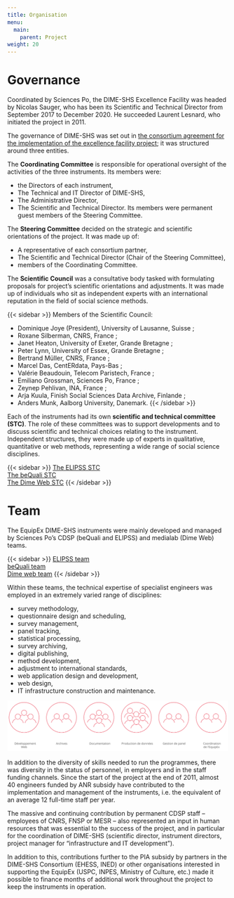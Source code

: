 ```yaml
---
title: Organisation
menu:
  main:
    parent: Project
weight: 20
---
```

# Governance
Coordinated by Sciences Po, the DIME-SHS Excellence Facility was headed by Nicolas Sauger, who has been its Scientific and Technical Director from September 2017 to December 2020. He succeeded Laurent Lesnard, who initiated the project in 2011.

The governance of DIME-SHS was set out in [the consortium agreement for the implementation of the excellence facility project](/docs/DIME-SHS_ACCORDCONSORTIUM.pdf); it was structured around three entities.

The **Coordinating Committee** is responsible for operational oversight of the activities of the three instruments.
Its members were:
-	the Directors of each instrument,
-	The Technical and IT Director of DIME-SHS,
-	The Administrative Director,
-	The Scientific and Technical Director.
Its members were permanent guest members of the Steering Committee.

The **Steering Committee** decided on the strategic and scientific orientations of the project.
It was made up of:
-	A representative of each consortium partner,
-	The Scientific and Technical Director (Chair of the Steering Committee),
-	members of the Coordinating Committee.

 The **Scientific Council** was a consultative body tasked with formulating proposals for project’s scientific orientations and adjustments.
 It was made up of individuals who sit as independent experts with an international reputation in the field of social science methods.

{{< sidebar >}}
Members of the Scientific Council:

- Dominique Joye (President), University of Lausanne, Suisse ;
- Roxane Silberman, CNRS, France ;
- Janet Heaton, University of Exeter, Grande Bretagne ;
- Peter Lynn, University of Essex, Grande Bretagne ;
- Bertrand Müller, CNRS, France ;
- Marcel Das, CentERdata, Pays-Bas ;
- Valérie Beaudouin, Telecom Paristech, France ;
- Emiliano Grossman, Sciences Po, France ;
- Zeynep Pehlivan, INA, France ;
- Arja Kuula, Finish Social Sciences Data Archive, Finlande ;
- Anders Munk, Aalborg University, Danemark.
{{< /sidebar >}}

Each of the instruments had its own **scientific and technical committee (STC)**. The role of these committees was to support developments and to discuss scientific and technical choices relating to the instrument. Independent structures, they were made up of experts in qualitative, quantitative or web methods, representing a wide range of social science disciplines.

{{< sidebar >}}
[The ELIPSS STC](http://quanti.dime-shs.sciences-po.fr/fr/lorganisation/#790)<br>
[The beQuali STC](http://bequali.fr/fr/propos/#cst)<br>
[The Dime Web STC](http://dimeweb.dime-shs.sciences-po.fr/#team)
{{< /sidebar >}}

# Team
The EquipEx DIME-SHS instruments were mainly developed and managed by Sciences Po’s CDSP (beQuali and ELIPSS) and medialab (Dime Web) teams.

{{< sidebar >}}
[ELIPSS team](http://quanti.dime-shs.sciences-po.fr/fr/lorganisation/#813)<br>
[beQuali team](http://bequali.fr/fr/propos/#13687)<br>
[Dime web team](http://dimeweb.dime-shs.sciences-po.fr/#team)
{{< /sidebar >}}

Within these teams, the technical expertise of specialist engineers was employed in an extremely varied range of disciplines:

- survey methodology,
- questionnaire design and scheduling,
- survey management,
- panel tracking,
- statistical processing,
- survey archiving,
- digital publishing,
- method development,
- adjustment to international standards,
- web application design and development,
- web design,
- IT infrastructure construction and maintenance.

<a href="/img/reperes/schemas_bilan-en.svg" target="_blank"><img src="/img/reperes/schemas_bilan.svg"></a>

In addition to the diversity of skills needed to run the programmes, there was diversity in the status of personnel, in employers and in the staff funding channels.
Since the start of the project at the end of 2011, almost 40 engineers funded by ANR subsidy have contributed to the implementation and management of the instruments, i.e. the equivalent of an average 12 full-time staff per year.

The massive and continuing contribution by permanent CDSP staff – employees of CNRS, FNSP or MESR – also represented an input in human resources that was essential to the success of the project, and in particular for the coordination of DIME-SHS (scientific director, instrument directors, project manager for “infrastructure and IT development”).

In addition to this, contributions further to the PIA subsidy by partners in the DIME-SHS Consortium (EHESS, INED) or other organisations interested in supporting the EquipEx (USPC, INPES, Ministry of Culture, etc.) made it possible to finance months of additional work throughout the project to keep the instruments in operation.
